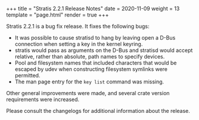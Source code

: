 +++
title = "Stratis 2.2.1 Release Notes"
date = 2020-11-09
weight = 13
template = "page.html"
render = true
+++

Stratis 2.2.1 is a bug fix release. It fixes the following bugs:

* It was possible to cause stratisd to hang by leaving open a D-Bus
connection when setting a key in the kernel keyring.
* stratis would pass as arguments on the D-Bus and stratisd would accept
relative, rather than absolute, path names to specify devices.
* Pool and filesystem names that included characters that would be escaped
by udev when constructing filesystem symlinks were permitted.
* The man page entry for the `key list` command was missing.

Other general improvements were made, and several crate version requirements
were increased.

<!-- more -->

Please consult the changelogs for additional information about the release.
